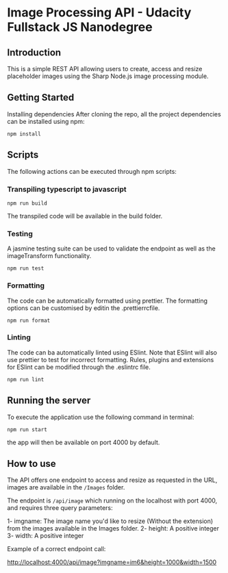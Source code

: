 # Image Processing API - Udacity Fullstack JS Nanodegree

## Introduction
This is a simple REST API allowing users to create, access and resize placeholder images using the Sharp Node.js image processing module.

## Getting Started
Installing dependencies
After cloning the repo, all the project dependencies can be installed using npm:

```npm install```

## Scripts
The following actions can be executed through npm scripts:

### Transpiling typescript to javascript

```npm run build```

The transpiled code will be available in the build folder.

### Testing
A jasmine testing suite can be used to validate the endpoint as well as the imageTransform functionality.

```npm run test```

### Formatting
The code can be automatically formatted using prettier. The formatting options can be customised by editin the .prettierrcfile.

```npm run format```

### Linting
The code can ba automatically linted using ESlint. Note that ESlint will also use prettier to test for incorrect formatting. Rules, plugins and extensions for ESlint can be modified through the .eslintrc file.

```npm run lint```

## Running the server
To execute the application use the following command in terminal:

```npm run start```

the app will then be available on port 4000 by default.

## How to use

The API offers one endpoint to access and resize as requested in the URL, images are available in the `/Images` folder.

The endpoint is `/api/image` which running on the localhost with port 4000, and requires three query parameters:

1- imgname: The image name you'd like to resize (Without the extension) from the images available in the Images folder.
2- height: A positive integer
3- width: A positive integer

Example of a correct endpoint call:

[http://localhost:4000/api/image?imgname=im6&height=1000&width=1500](http://localhost:4000/api/image?imgname=im6&height=1000&width=1500)
